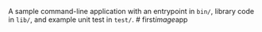A sample command-line application with an entrypoint in `bin/`, library code
in `lib/`, and example unit test in `test/`.
#   f i r s t _ i m a g e _ a p p  
 
